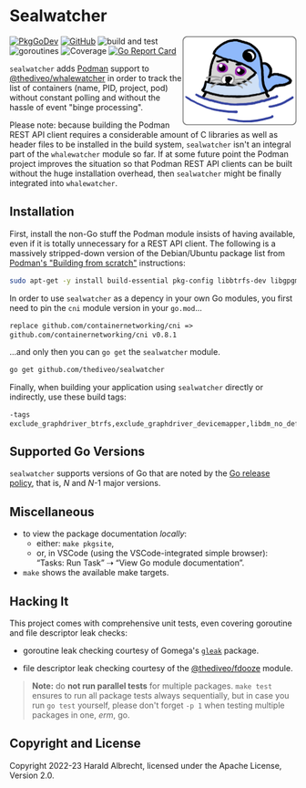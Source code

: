 <!-- markdownlint-disable-next-line MD022 -->
# Sealwatcher
<img align="right" width="200" alt="sealwatcher" src="docs/_images/sealwatcher.png">

[![PkgGoDev](https://pkg.go.dev/badge/github.com/thediveo/sealwatcher)](https://pkg.go.dev/github.com/thediveo/sealwatcher)
[![GitHub](https://img.shields.io/github/license/thediveo/sealwatcher)](https://img.shields.io/github/license/thediveo/sealwatcher)
![build and test](https://github.com/thediveo/sealwatcher/workflows/build%20and%20test/badge.svg?branch=master)
![goroutines](https://img.shields.io/badge/go%20routines-not%20leaking-success)
![Coverage](https://img.shields.io/badge/Coverage-89.6%25-brightgreen)
[![Go Report Card](https://goreportcard.com/badge/github.com/thediveo/sealwatcher)](https://goreportcard.com/report/github.com/thediveo/sealwatcher)

`sealwatcher` adds [Podman](https://podman.io) support to
[@thediveo/whalewatcher](https://github.com/thediveo/whalewatcher) in order to
track the list of containers (name, PID, project, pod) without constant polling
and without the hassle of event "binge processing".

Please note: because building the Podman REST API client requires a considerable
amount of C libraries as well as header files to be installed in the build
system, `sealwatcher` isn't an integral part of the `whalewatcher` module so
far. If at some future point the Podman project improves the situation so that
Podman REST API clients can be built without the huge installation overhead,
then `sealwatcher` might be finally integrated into `whalewatcher`.

## Installation

First, install the non-Go stuff the Podman module insists of having available,
even if it is totally unnecessary for a REST API client. The following is a
massively stripped-down version of the Debian/Ubuntu package list from [Podman's
"Building from
scratch"](https://podman.io/getting-started/installation#building-from-scratch)
instructions:

```bash
sudo apt-get -y install build-essential pkg-config libbtrfs-dev libgpgme-dev
```

In order to use `sealwatcher` as a depency in your own Go modules, you first
need to pin the `cni` module version in your `go.mod`...

```
replace github.com/containernetworking/cni => github.com/containernetworking/cni v0.8.1
```

...and only then you can `go get` the `sealwatcher` module.

```bash
go get github.com/thediveo/sealwatcher
```

Finally, when building your application using `sealwatcher` directly or
indirectly, use these build tags:

```
-tags exclude_graphdriver_btrfs,exclude_graphdriver_devicemapper,libdm_no_deferred_remove
```

## Supported Go Versions

`sealwatcher` supports versions of Go that are noted by the [Go release
policy](https://golang.org/doc/devel/release.html#policy), that is, _N_ and
_N_-1 major versions.

## Miscellaneous

- to view the package documentation _locally_:
  - either: `make pkgsite`,
  - or, in VSCode (using the VSCode-integrated simple browser): “Tasks: Run
    Task” ⇢ “View Go module documentation”.
- `make` shows the available make targets.

## Hacking It

This project comes with comprehensive unit tests, even covering goroutine and
file descriptor leak checks:

* goroutine leak checking courtesy of Gomega's
  [`gleak`](https://onsi.github.io/gomega/#codegleakcode-finding-leaked-goroutines)
  package.

* file descriptor leak checking courtesy of the
  [@thediveo/fdooze](https://github.com/thediveo/fdooze) module.

> **Note:** do **not run parallel tests** for multiple packages. `make test`
ensures to run all package tests always sequentially, but in case you run `go
test` yourself, please don't forget `-p 1` when testing multiple packages in
one, _erm_, go.

## Copyright and License

Copyright 2022-23 Harald Albrecht, licensed under the Apache License, Version
2.0.
